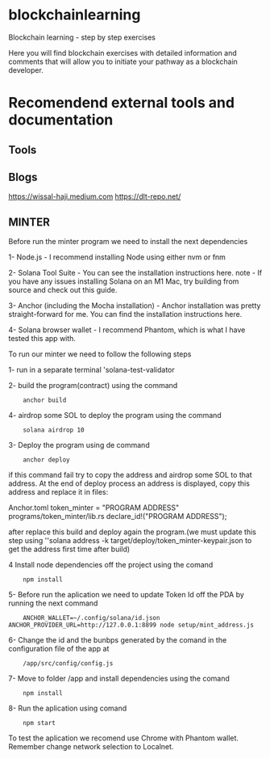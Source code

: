 # blockchainlearning
Blockchain learning - step by step exercises 

Here you will find blockchain exercises with detailed information and comments that will allow you to initiate your pathway as a blockchain developer.

# Recomendend external tools and documentation


## Tools


## Blogs

https://wissal-haji.medium.com
https://dlt-repo.net/

## MINTER

Before run the minter program we need to install the next dependencies

1- Node.js - I recommend installing Node using either nvm or fnm

2- Solana Tool Suite - You can see the installation instructions here. note - If you have any issues installing Solana on an M1 Mac, try building from source and check out this guide.

3- Anchor (including the Mocha installation) - Anchor installation was pretty straight-forward for me. You can find the installation instructions here.

4- Solana browser wallet - I recommend Phantom, which is what I have tested this app with.

To run our minter we need to follow the following steps

1- run in a separate terminal 'solana-test-validator

2- build the program(contract) using the command

        anchor build

4- airdrop some SOL to deploy the program using the command

        solana airdrop 10 

3- Deploy the program using de command

        anchor deploy


if this command fail try to copy the address and airdrop some SOL to that address.
At the end of deploy process an address is displayed, copy this address and replace it in 
files:

Anchor.toml
        token_minter = "PROGRAM ADDRESS"
programs/token_minter/lib.rs
        declare_id!("PROGRAM ADDRESS");

after replace this build and deploy again the program.(we must update this step using ''solana address -k target/deploy/token_minter-keypair.json to get the address first time after build)

4 Install node dependencies off the project using the comand 

        npm install


5- Before run the aplication we need to update Token Id off the PDA by running the next command

        ANCHOR_WALLET=~/.config/solana/id.json ANCHOR_PROVIDER_URL=http://127.0.0.1:8899 node setup/mint_address.js

6- Change the id and the bunbps generated by the comand in the configuration file of the app at

        /app/src/config/config.js

7- Move to folder /app and install dependencies using the comand 

        npm install

8- Run the aplication using comand

        npm start

To test the aplication we recomend use Chrome with Phantom wallet.
Remember change network selection to Localnet.








